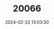 ---
title: "20066"
category: "Scotophilus dinganii"
draft: false
date: 2024-02-22 13:03:50
languages:
  English: ["African Yellow Bat", "African Yellow House Bat", "Dingan's Bat", "Yellow-bellied House Bat"]
  French: ["Yellow House Bat"]
---